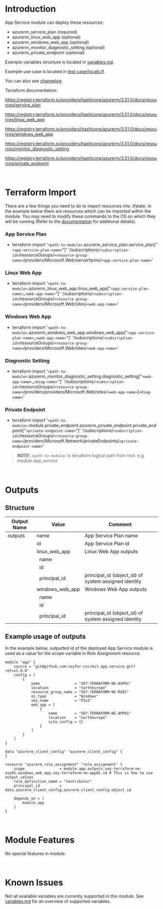 # Introduction
App Service module can deploy these resources:
* azurerm_service_plan (required)
* azurerm_linux_web_app (optional)
* azurerm_windows_web_app (optional)
* azurerm_monitor_diagnostic_setting (optional)
* azurerm_private_endpoint (optional)

Example variables structure is located in [variables.md](variables.md).

Example use case is located in [test-case/locals.tf](test-case/locals.tf).

You can also see [changelog](changelog.md).

Terraform documentation:

https://registry.terraform.io/providers/hashicorp/azurerm/3.51.0/docs/resources/service_plan

https://registry.terraform.io/providers/hashicorp/azurerm/3.51.0/docs/resources/linux_web_app

https://registry.terraform.io/providers/hashicorp/azurerm/3.51.0/docs/resources/windows_web_app

https://registry.terraform.io/providers/hashicorp/azurerm/3.51.0/docs/resources/monitor_diagnostic_setting

https://registry.terraform.io/providers/hashicorp/azurerm/3.51.0/docs/resources/private_endpoint

&nbsp;

# Terraform Import
There are a few things you need to do to import resources into .tfstate. In the example below there are resources which can be imported within the module. You may need to modify these commands to the OS on which they will be running (Refer to the [documentation](https://developer.hashicorp.com/terraform/cli/commands/import#example-import-into-resource-configured-with-for_each) for additional details).
### App Service Plan
* terraform import '`<path-to-module>`.azurerm_service_plan.service_plan["`<app-service-plan-name>`"]' '/subscriptions/`<subscription-id>`/resourceGroups/`<resource-group-name>`/providers/Microsoft.Web/serverfarms/`<app-service-plan-name>`'
### Linux Web App
* terraform import '`<path-to-module>`.azurerm_linux_web_app.linux_web_app["`<app-service-plan-name>`_`<web-app-name>`"]' '/subscriptions/`<subscription-id>`/resourceGroups/`<resource-group-name>`/providers/Microsoft.Web/sites/`<web-app-name>`'
### Windows Web App
* terraform import '`<path-to-module>`.azurerm_windows_web_app.windows_web_app["`<app-service-plan-name>`_`<web-app-name>`"]' '/subscriptions/`<subscription-id>`/resourceGroups/`<resource-group-name>`/providers/Microsoft.Web/sites/`<web-app-name>`'
### Diagnostic Setting
* terraform import '`<path-to-module>`.azurerm_monitor_diagnostic_setting.diagnostic_setting["`<web-app-name>`_`<diag-name>`"]' '/subscriptions/`<subscription-id>`/resourceGroups/`<resource-group-name>`/providers/providers/Microsoft.Web/sites/`<web-app-name>`|`<diag-name>`'
 ### Private Endpoint
* terraform import '`<path-to-module>`.module.private_endpoint.azurerm_private_endpoint.private_endpoint["`<private-endpoint-name>`"]' '/subscriptions/`<subscription-id>`/resourceGroups/`<resource-group-name>`/providers/Microsoft.Network/privateEndpoints/`<private-endpoint-name>`'

 > **_NOTE:_** `<path-to-module>` is terraform logical path from root. e.g. _module.app\_service_

&nbsp;

# Outputs
## Structure

| Output Name | Value               | Comment                                              |
| ----------- | ------------------- | ---------------------------------------------------- |
| outputs     | name                | App Service Plan name                                |
|             | id                  | App Service Plan id                                  |
|             | linux_web_app       | Linux Web App outputs                                |
|             | &nbsp; name         |                                                      |
|             | &nbsp; id           |                                                      |
|             | &nbsp; principal_id | principal_id (object_id) of system assigned identity |
|             | windows_web_app     | Windows Web App outputs                              |
|             | &nbsp; name         |                                                      |
|             | &nbsp; id           |                                                      |
|             | &nbsp; principal_id | principal_id (object_id) of system assigned identity |

## Example usage of outputs
In the example below, outputted _id_ of the deployed App Service module is used as a value for the _scope_ variable in Role Assignment resource.
```
module "app" {
    source = "git@github.com:seyfor-csc/mit.app-service.git?ref=v1.0.0"
    config = [
        {
            name                = "SEY-TERRAFORM-NE-ASP01"
            location            = "northeurope"
            resource_group_name = "SEY-TERRAFORM-NE-RG01"
            os_type             = "Windows"
            sku_name            = "P1v2"
            web_app = [
                {
                    name        = "SEY-TERRAFORM-NE-APP01"
                    location    = "northeurope"
                    site_config = {}
                }
            ]
        }
    ]
}

data "azurerm_client_config" "azurerm_client_config" {
}

resource "azurerm_role_assignment" "role_assignment" {
    scope                = module.app.outputs.sey-terraform-ne-asp01.windows_web_app.sey-terraform-ne-app01.id # This is how to use output values
    role_definition_name = "Contributor"
    principal_id         = data.azurerm_client_config.azurerm_client_config.object_id

    depends_on = [
        module.app
    ]
}
```

&nbsp;

# Module Features
No special features in module.

&nbsp;

# Known Issues
Not all available variables are currently supported in this module. See [variables.md](variables.md) for an overview of supported variables.